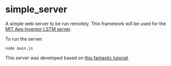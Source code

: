 # simple_server
A simple web server to be run remotely. This framework will be used for the [MIT App Inventor LSTM server](http://appinventor-alexa.csail.mit.edu).

To run the server:
~~~~
node main.js
~~~~

This server was developed based on [this fantastic tutorial](https://www.sitepoint.com/build-a-simple-web-server-with-node-js/).
